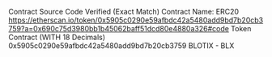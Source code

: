 Contract Source Code Verified (Exact Match)
Contract Name: ERC20
https://etherscan.io/token/0x5905c0290e59afbdc42a5480add9bd7b20cb3759?a=0x690c75d3980bb1b45062baff51dcd80e4880a326#code
Token Contract (WITH 18 Decimals)
0x5905c0290e59afbdc42a5480add9bd7b20cb3759
BLOTIX - BLX
